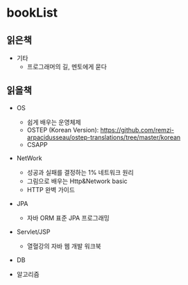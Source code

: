 # bookList
</hr>

## 읽은책
- 기타
  * 프로그래머의 길, 멘토에게 묻다

## 읽을책
- OS
  * 쉽게 배우는 운영체제
  * OSTEP (Korean Version): https://github.com/remzi-arpacidusseau/ostep-translations/tree/master/korean
  * CSAPP

- NetWork
  * 성공과 실패를 결정하는 1% 네트워크 원리
  * 그림으로 배우는 Http&Network basic
  * HTTP 완벽 가이드

- JPA
  * 자바 ORM 표준 JPA 프로그래밍
 
- Servlet/JSP
  * 열혈강의 자바 웹 개발 워크북
- DB


- 알고리즘


